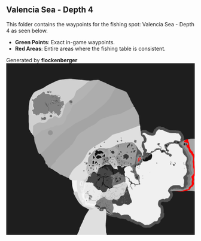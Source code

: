 ## Valencia Sea - Depth 4
This folder contains the waypoints for the fishing spot: Valencia Sea - Depth 4 as seen below.

- **Green Points**: Exact in-game waypoints.
- **Red Areas**: Entire areas where the fishing table is consistent.

Generated by **flockenberger**
![Valencia Sea - Depth 4](./Preview.png?raw=true "Valencia Sea - Depth 4")